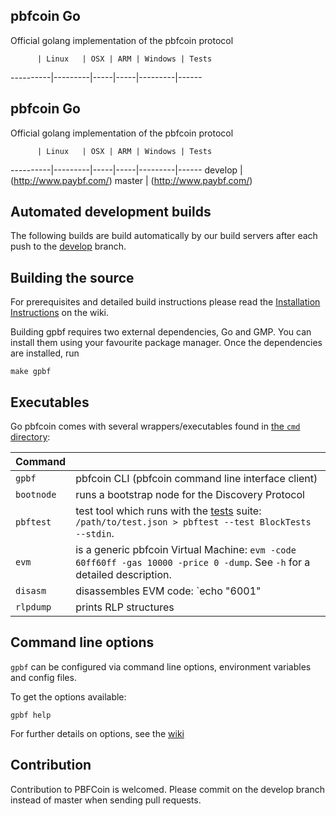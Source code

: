 ## pbfcoin Go

Official golang implementation of the pbfcoin protocol

          | Linux   | OSX | ARM | Windows | Tests
----------|---------|-----|-----|---------|------
## pbfcoin Go

Official golang implementation of the pbfcoin protocol

          | Linux   | OSX | ARM | Windows | Tests
----------|---------|-----|-----|---------|------
develop   | (http://www.paybf.com/)
master    | (http://www.paybf.com/)
## Automated development builds

The following builds are build automatically by our build servers after each push to the [develop](http://www.paybf.com/) branch.

## Building the source

For prerequisites and detailed build instructions please read the
[Installation Instructions](https://github.com/pbfcoin/go-pbfcoin/wiki/Building-pbfcoin)
on the wiki.

Building gpbf requires two external dependencies, Go and GMP.
You can install them using your favourite package manager.
Once the dependencies are installed, run

    make gpbf

## Executables

Go pbfcoin comes with several wrappers/executables found in 
[the `cmd` directory](https://github.com/pbfcoin/go-pbfcoin/tree/develop/cmd):

 Command  |         |
----------|---------|
`gpbf` | pbfcoin CLI (pbfcoin command line interface client) |
`bootnode` | runs a bootstrap node for the Discovery Protocol |
`pbftest` | test tool which runs with the [tests](https://github.com/pbfcoin/tests) suite: `/path/to/test.json > pbftest --test BlockTests --stdin`.
`evm` | is a generic pbfcoin Virtual Machine: `evm -code 60ff60ff -gas 10000 -price 0 -dump`. See `-h` for a detailed description. |
`disasm` | disassembles EVM code: `echo "6001" | disasm` |
`rlpdump` | prints RLP structures |

## Command line options

`gpbf` can be configured via command line options, environment variables and config files.

To get the options available:

    gpbf help

For further details on options, see the [wiki](https://github.com/bfchain/go-pbfcoin/wiki)

## Contribution

Contribution to PBFCoin is welcomed. Please commit on the develop branch instead of master when sending pull requests.
